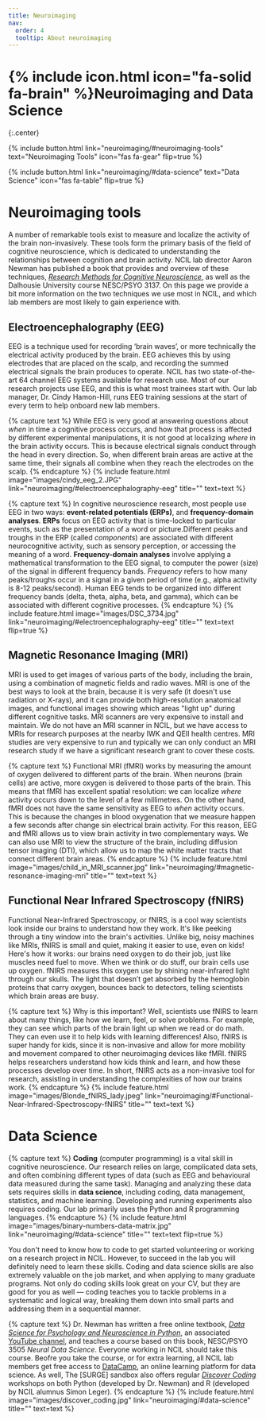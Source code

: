 ```yaml
---
title: Neuroimaging
nav:
  order: 4
  tooltip: About neuroimaging 
---
```


# {% include icon.html icon="fa-solid fa-brain" %}Neuroimaging and Data Science
{:.center}

{%
  include button.html
  link="neuroimaging/#neuroimaging-tools"
  text="Neuroimaging Tools"
  icon="fas fa-gear"
  flip=true
%}

{%
  include button.html
  link="neuroimaging/#data-science"
  text="Data Science"
  icon="fas fa-table"
  flip=true
%}

# Neuroimaging tools
A number of remarkable tools exist to measure and localize the activity of the brain non-invasively. These tools form the primary basis of the field of cognitive neuroscience, which is dedicated to understanding the relationships between cognition and brain activity. NCIL lab director Aaron Newman has published a book that provides and overview of these techniques, [*Research Methods for Cognitive Neuroscience*](https://us.sagepub.com/en-us/nam/research-methods-for-cognitive-neuroscience/book242924), as well as the Dalhousie University course NESC/PSYO 3137. On this page we provide a bit more information on the two techniques we use most in NCIL, and which lab members are most likely to gain experience with.

## Electroencephalography (EEG)
EEG is a technique used for recording ‘brain waves’, or more technically the electrical activity produced by the brain. EEG achieves this by using electrodes that are placed on the scalp, and recording the summed electrical signals the brain produces to operate. NCIL has two state-of-the-art 64 channel EEG systems available for research use. Most of our research projects use EEG, and this is what most trainees start with. Our lab manager, Dr. Cindy Hamon-Hill, runs EEG training sessions at the start of every term to help onboard new lab members. 

{% capture text %}
While EEG is very good at answering questions about *when* in time a cognitive process occurs, and how that process is affected by different experimental manipulations, it is not good at localizing *where* in the brain activity occurs. This is because electrical signals conduct through the head in every direction. So, when different brain areas are active at the same time, their signals all combine when they reach the electrodes on the scalp. 
{% endcapture %}
{%
  include feature.html
  image="images/cindy_eeg_2.JPG"
  link="neuroimaging/#electroencephalography-eeg"
  title=""
  text=text
%}

{% capture text %}
In cognitive neuroscience research, most people use EEG in two ways: **event-related potentials (ERPs)**, and **frequency-domain analyses**. **ERPs** focus on EEG activity that is time-locked to particular events, such as the presentation of a word or picture.Different peaks and troughs in the ERP (called *components*) are associated with different neurocognitive activity, such as sensory perception, or accessing the meaning of a word. **Frequency-domain analyses** involve applying a mathematical transformation to the EEG signal, to computer the power (size) of the signal in different frequency bands. *Frequency* refers to how many peaks/troughs occur in a signal in a given period of time (e.g., alpha activity is 8-12 peaks/second). Human EEG tends to be organized into different frequency bands (delta, theta, alpha, beta, and gamma), which can be associated with different cognitive processes.
{% endcapture %}
{%
  include feature.html
  image="images/DSC_3734.jpg"
  link="neuroimaging/#electroencephalography-eeg"
  title=""
  text=text
  flip=true
%}

## Magnetic Resonance Imaging (MRI)
MRI is used to get images of various parts of the body, including the brain, using a combination of magnetic fields and radio waves. MRI is one of the best ways to look at the brain, because it is very safe (it doesn't use radiation or X-rays), and it can provide both high-resolution anatomical images, and functional images showing which areas "light up" during different cognitive tasks. MRI scanners are very expensive to install and maintain. We do not have an MRI scanner in NCIL, but we have access to MRIs for research purposes at the nearby IWK and QEII health centres. MRI studies are very expensive to run and typically we can only conduct an MRI research study if we have a significant research grant to cover these costs.

{% capture text %}
Functional MRI (fMRI) works by measuring the amount of oxygen delivered to different parts of the brain. When neurons (brain cells) are active, more oxygen is delivered to those parts of the brain. This means that fMRI has excellent spatial resolution: we can localize *where* activity occurs down to the level of a few millimetres. On the other hand, fMRI does not have the same sensitivity as EEG to *when* activity occurs. This is because the changes in blood oxygenation that we measure happen a few seconds after change sin electrical brain activity. For this reason, EEG and fMRI allows us to view brain activity in two complementary ways. We can also use MRI to view the structure of the brain, including diffusion tensor imaging (DTI), which allow us to map the white matter tracts that connect different brain areas. 
{% endcapture %}
{%
  include feature.html
  image="images/child_in_MRI_scanner.jpg"
  link="neuroimaging/#magnetic-resonance-imaging-mri"
  title=""
  text=text
%}

## Functional Near Infrared Spectroscopy (fNIRS)
Functional Near-Infrared Spectroscopy, or fNIRS, is a cool way scientists look inside our brains to understand how they work. It's like peeking through a tiny window into the brain's activities. Unlike big, noisy machines like MRIs, fNIRS is small and quiet, making it easier to use, even on kids!
Here's how it works: our brains need oxygen to do their job, just like muscles need fuel to move. When we think or do stuff, our brain cells use up oxygen. fNIRS measures this oxygen use by shining near-infrared light through our skulls. The light that doesn’t get absorbed by the hemoglobin proteins that carry oxygen, bounces back to detectors, telling scientists which brain areas are busy.

{% capture text %}
Why is this important? Well, scientists use fNIRS to learn about many things, like how we learn, feel, or solve problems. For example, they can see which parts of the brain light up when we read or do math. They can even use it to help kids with learning differences! Also, fNIRS is super handy for kids, since it is non-invasive and allow for more mobility and movement compared to other neuroimaging devices like fMRI. fNIRS helps researchers understand how kids think and learn, and how these processes develop over time. 
In short, fNIRS acts as a non-invasive tool for research, assisting in understanding the complexities of how our brains work. 
{% endcapture %}
{%
  include feature.html
  image="images/Blonde_fNIRS_lady.jpeg"
  link="neuroimaging/#Functional-Near-Infrared-Spectroscopy-fNIRS"
  title=""
  text=text
%}


# Data Science
{% capture text %}
**Coding** (computer programming) is a vital skill in cognitive neuroscience. Our research relies on large, complicated data sets, and often combining different types of data (such as EEG and behavioural data measured during the same task). Managing and analyzing these data sets requires skills in **data science**, including coding, data management, statistics, and machine learning. Developing and running experiments also requires coding. Our lab primarily uses the Python and R programming languages.
{% endcapture %}
{%
  include feature.html
  image="images/binary-numbers-data-matrix.jpg"
  link="neuroimaging/#data-science"
  title=""
  text=text
  flip=true
%}

You don't need to know how to code to get started volunteering or working on a research project in NCIL. However, to succeed in the lab you will definitely need to learn these skills. Coding and data science skills are also extremely valuable on the job market, and when applying to many graduate programs. Not only do coding skills look great on your CV, but they are good for you as well — coding teaches you to tackle problems in a systematic and logical way, breaking them down into small parts and addressing them in a sequential manner. 

{% capture text %}
Dr. Newman has written a free online textbook, [*Data Science for Psychology and Neuroscience in Python*](https://neuraldatascience.io), an associated [YouTube channel](https://youtube.com/playlist?list=PLtfEWMIgWS22MMZjPIzBRE2cHhMcvEKwp), and teaches a course based on this book, NESC/PSYO 3505 *Neural Data Science*. Everyone working in NCIL should take this course. Beofre you take the course, or for extra learning, all NCIL lab members get free access to [DataCamp](https://datacamp.com), an online learning platform for data science. As well, The [SURGE] sandbox also offers regular [*Discover Coding*](https://www.surgeinnovation.ca/discover) workshops on both Python (developed by Dr. Newman) and R (developed by NCIL alumnus Simon Leger).
{% endcapture %}
{%
  include feature.html
  image="images/discover_coding.jpg"
  link="neuroimaging/#data-science"
  title=""
  text=text
%}